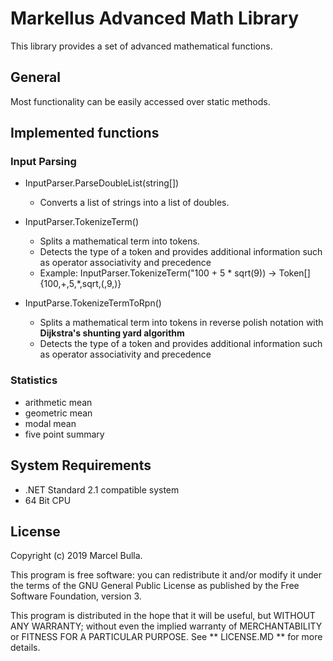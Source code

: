 # Markellus Advanced Math Library

This library provides a set of advanced mathematical functions.


## General

Most functionality can be easily accessed over static methods.


## Implemented functions

### Input Parsing
* InputParser.ParseDoubleList(string[])
	* Converts a list of strings into a list of doubles.

* InputParser.TokenizeTerm()
	* Splits a mathematical term into tokens.
	* Detects the type of a token and provides additional information such as operator associativity and precedence
	* Example: InputParser.TokenizeTerm("100 + 5 * sqrt(9)) -> Token[] {100,+,5,*,sqrt,(,9,)}

* InputParse.TokenizeTermToRpn()
	* Splits a mathematical term into tokens in reverse polish notation with **Dijkstra's shunting yard algorithm**
	* Detects the type of a token and provides additional information such as operator associativity and precedence

### Statistics
* arithmetic mean
* geometric mean
* modal mean
* five point summary


## System Requirements
* .NET Standard 2.1 compatible system
* 64 Bit CPU


## License

Copyright (c) 2019 Marcel Bulla.

This program is free software: you can redistribute it and/or modify it under the terms of the GNU General Public License as published by the Free Software Foundation, version 3.

This program is distributed in the hope that it will be useful, but WITHOUT ANY WARRANTY; without even the implied warranty of MERCHANTABILITY or FITNESS FOR A PARTICULAR PURPOSE. See ** LICENSE.MD ** for more details.